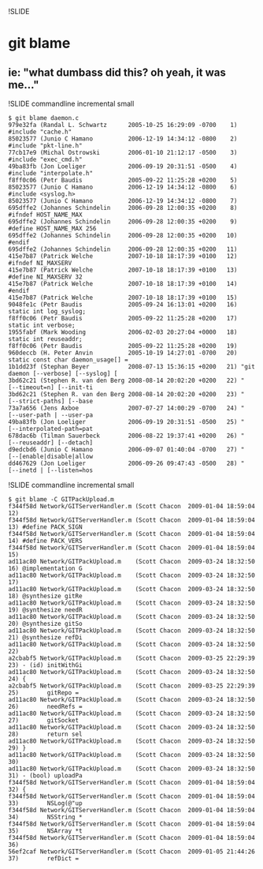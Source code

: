 !SLIDE

# git blame #

## ie: "what dumbass did this? oh yeah, it was me..." ##

!SLIDE commandline incremental small

	$ git blame daemon.c
	979e32fa (Randal L. Schwartz      2005-10-25 16:29:09 -0700    1) #include "cache.h"
	85023577 (Junio C Hamano          2006-12-19 14:34:12 -0800    2) #include "pkt-line.h"
	77cb17e9 (Michal Ostrowski        2006-01-10 21:12:17 -0500    3) #include "exec_cmd.h"
	49ba83fb (Jon Loeliger            2006-09-19 20:31:51 -0500    4) #include "interpolate.h"
	f8ff0c06 (Petr Baudis             2005-09-22 11:25:28 +0200    5) 
	85023577 (Junio C Hamano          2006-12-19 14:34:12 -0800    6) #include <syslog.h>
	85023577 (Junio C Hamano          2006-12-19 14:34:12 -0800    7) 
	695dffe2 (Johannes Schindelin     2006-09-28 12:00:35 +0200    8) #ifndef HOST_NAME_MAX
	695dffe2 (Johannes Schindelin     2006-09-28 12:00:35 +0200    9) #define HOST_NAME_MAX 256
	695dffe2 (Johannes Schindelin     2006-09-28 12:00:35 +0200   10) #endif
	695dffe2 (Johannes Schindelin     2006-09-28 12:00:35 +0200   11) 
	415e7b87 (Patrick Welche          2007-10-18 18:17:39 +0100   12) #ifndef NI_MAXSERV
	415e7b87 (Patrick Welche          2007-10-18 18:17:39 +0100   13) #define NI_MAXSERV 32
	415e7b87 (Patrick Welche          2007-10-18 18:17:39 +0100   14) #endif
	415e7b87 (Patrick Welche          2007-10-18 18:17:39 +0100   15) 
	9048fe1c (Petr Baudis             2005-09-24 16:13:01 +0200   16) static int log_syslog;
	f8ff0c06 (Petr Baudis             2005-09-22 11:25:28 +0200   17) static int verbose;
	1955fabf (Mark Wooding            2006-02-03 20:27:04 +0000   18) static int reuseaddr;
	f8ff0c06 (Petr Baudis             2005-09-22 11:25:28 +0200   19) 
	960deccb (H. Peter Anvin          2005-10-19 14:27:01 -0700   20) static const char daemon_usage[] =
	1b1dd23f (Stephan Beyer           2008-07-13 15:36:15 +0200   21) "git daemon [--verbose] [--syslog] [
	3bd62c21 (Stephen R. van den Berg 2008-08-14 20:02:20 +0200   22) "           [--timeout=n] [--init-ti
	3bd62c21 (Stephen R. van den Berg 2008-08-14 20:02:20 +0200   23) "           [--strict-paths] [--base
	73a7a656 (Jens Axboe              2007-07-27 14:00:29 -0700   24) "           [--user-path | --user-pa
	49ba83fb (Jon Loeliger            2006-09-19 20:31:51 -0500   25) "           [--interpolated-path=pat
	678dac6b (Tilman Sauerbeck        2006-08-22 19:37:41 +0200   26) "           [--reuseaddr] [--detach]
	d9edcbd6 (Junio C Hamano          2006-09-07 01:40:04 -0700   27) "           [--[enable|disable|allow
	dd467629 (Jon Loeliger            2006-09-26 09:47:43 -0500   28) "           [--inetd | [--listen=hos

!SLIDE commandline incremental small

	$ git blame -C GITPackUpload.m
	f344f58d Network/GITServerHandler.m (Scott Chacon  2009-01-04 18:59:04   12) 
	f344f58d Network/GITServerHandler.m (Scott Chacon  2009-01-04 18:59:04   13) #define PACK_SIGN
	f344f58d Network/GITServerHandler.m (Scott Chacon  2009-01-04 18:59:04   14) #define PACK_VERS
	f344f58d Network/GITServerHandler.m (Scott Chacon  2009-01-04 18:59:04   15) 
	ad11ac80 Network/GITPackUpload.m    (Scott Chacon  2009-03-24 18:32:50   16) @implementation G
	ad11ac80 Network/GITPackUpload.m    (Scott Chacon  2009-03-24 18:32:50   17) 
	ad11ac80 Network/GITPackUpload.m    (Scott Chacon  2009-03-24 18:32:50   18) @synthesize gitRe
	ad11ac80 Network/GITPackUpload.m    (Scott Chacon  2009-03-24 18:32:50   19) @synthesize needR
	ad11ac80 Network/GITPackUpload.m    (Scott Chacon  2009-03-24 18:32:50   20) @synthesize gitSo
	ad11ac80 Network/GITPackUpload.m    (Scott Chacon  2009-03-24 18:32:50   21) @synthesize refDi
	ad11ac80 Network/GITPackUpload.m    (Scott Chacon  2009-03-24 18:32:50   22) 
	a2cbabf5 Network/GITPackUpload.m    (Scott Chacon  2009-03-25 22:29:39   23) - (id) initWithGi
	ad11ac80 Network/GITPackUpload.m    (Scott Chacon  2009-03-24 18:32:50   24) {
	a2cbabf5 Network/GITPackUpload.m    (Scott Chacon  2009-03-25 22:29:39   25)        gitRepo = 
	ad11ac80 Network/GITPackUpload.m    (Scott Chacon  2009-03-24 18:32:50   26)        needRefs =
	ad11ac80 Network/GITPackUpload.m    (Scott Chacon  2009-03-24 18:32:50   27)        gitSocket 
	ad11ac80 Network/GITPackUpload.m    (Scott Chacon  2009-03-24 18:32:50   28)        return sel
	ad11ac80 Network/GITPackUpload.m    (Scott Chacon  2009-03-24 18:32:50   29) }
	ad11ac80 Network/GITPackUpload.m    (Scott Chacon  2009-03-24 18:32:50   30) 
	ad11ac80 Network/GITPackUpload.m    (Scott Chacon  2009-03-24 18:32:50   31) - (bool) uploadPa
	f344f58d Network/GITServerHandler.m (Scott Chacon  2009-01-04 18:59:04   32) {
	f344f58d Network/GITServerHandler.m (Scott Chacon  2009-01-04 18:59:04   33)        NSLog(@"up
	f344f58d Network/GITServerHandler.m (Scott Chacon  2009-01-04 18:59:04   34)        NSString *
	f344f58d Network/GITServerHandler.m (Scott Chacon  2009-01-04 18:59:04   35)        NSArray *t
	f344f58d Network/GITServerHandler.m (Scott Chacon  2009-01-04 18:59:04   36)        
	56ef2caf Network/GITServerHandler.m (Scott Chacon  2009-01-05 21:44:26   37)        refDict = 
